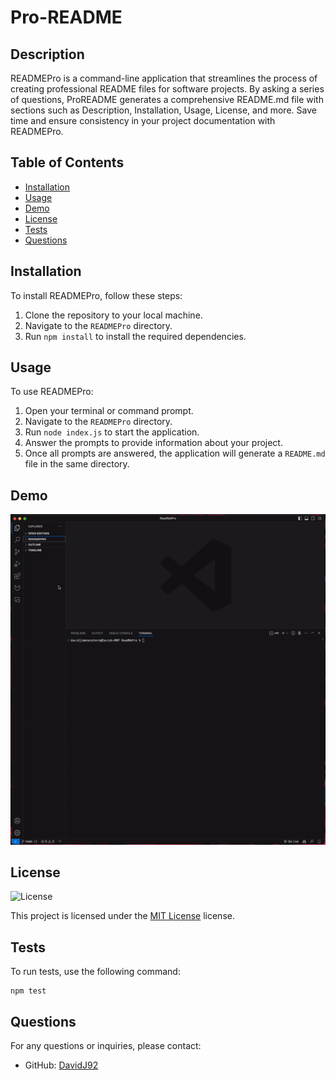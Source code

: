 # Pro-README

## Description
READMEPro is a command-line application that streamlines the process of creating professional README files for software projects. By asking a series of questions, ProREADME generates a comprehensive README.md file with sections such as Description, Installation, Usage, License, and more. Save time and ensure consistency in your project documentation with READMEPro.

## Table of Contents

- [Installation](#installation)
- [Usage](#usage)
- [Demo](#demo)
- [License](#license)
- [Tests](#tests)
- [Questions](#questions)

## Installation

To install READMEPro, follow these steps:

1. Clone the repository to your local machine.
2. Navigate to the `READMEPro` directory.
3. Run `npm install` to install the required dependencies.

## Usage

To use READMEPro:

1. Open your terminal or command prompt.
2. Navigate to the `READMEPro` directory.
3. Run `node index.js` to start the application.
4. Answer the prompts to provide information about your project.
5. Once all prompts are answered, the application will generate a `README.md` file in the same directory.

## Demo

![Screenshot 1](/Develop/Gif/ezgif.com-video-to-gif.gif)



## License

![License](https://img.shields.io/badge/license-MIT-brightgreen)

This project is licensed under the [MIT License](/LICENSE) license.


## Tests

To run tests, use the following command:

```
npm test
```

## Questions

For any questions or inquiries, please contact:

- GitHub: [DavidJ92](https://github.com/DavidJ92)


